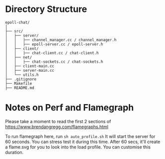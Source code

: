 # **Directory Structure**
```
epoll-chat/
│
├── src/
│   ├── server/
│   │   ├── channel_manager.cc / channel_manager.h
│   │   ├── epoll-server.cc / epoll-server.h
│   ├── client/
│   │   ├── chat-client.cc / chat-client.h
│   ├── net/
│   │   ├── chat-sockets.cc / chat-sockets.h
│   ├── client-main.cc
│   ├── server-main.cc
│   └── utils.h
├── .gitignore
├── Makefile
├── README.md

```

# Notes on Perf and Flamegraph
Please take a moment to read the first 2 sections of https://www.brendangregg.com/flamegraphs.html

To run flamegraph here, run `sh auto_profile.sh`
It will start the server for 60 seconds. You can stress test it during this time.
After 60 secs, it'll create a flame.svg for you to look into the load profile.
You can customise this duration.
